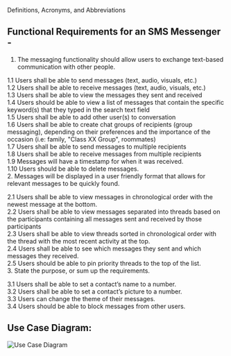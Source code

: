 Definitions,	Acronyms,	and	Abbreviations

## Functional Requirements for an SMS Messenger - 

1. The messaging functionality should allow users to exchange text-based communication with other people. 

  1.1  Users shall be able to send messages (text, audio, visuals, etc.)  
  1.2  Users shall be able to receive messages (text, audio, visuals, etc.)  
  1.3  Users shall be able to view the messages they sent and received 		  
  1.4  Users should be able to view a list of messages that contain the specific keyword(s) that they typed in the search text field  
  1.5  Users shall be able to add other user(s) to conversation  
  1.6  Users shall be able to create chat groups of recipients (group messaging), depending on their preferences and the importance of the occasion (i.e: family, "Class XX Group", roommates)	  
  1.7  Users shall be able to send messages to multiple recipients  
  1.8  Users shall be able to receive messages from multiple recipients	  
  1.9  Messages will have a timestamp for when it was received.  
  1.10 Users should be able to delete messages.  
2. Messages will be displayed in a user friendly format that allows for relevant messages to be quickly found.

  2.1  Users shall be able to view messages in chronological order with the newest message at the bottom.  
  2.2  Users shall be able to view messages separated into threads based on the participants containing all messages sent and received by those participants  
  2.3  Users shall be able to view threads sorted in chronological order with the thread with the most recent activity at the top.  
  2.4  Users shall be able to see which messages they sent and which messages they received.  
  2.5  Users should be able to pin priority threads to the top of the list.  
3. State the purpose, or sum up the requirements.

  3.1  Users shall be able to set a contact’s name to a number.  
  3.2  Users shall be able to set a contact’s picture to a number.  
  3.3  Users can change the theme of their messages.  
  3.4  Users should be able to block messages from other users.  

## Use Case Diagram:
![Use Case Diagram](https://user-images.githubusercontent.com/25331528/45861204-e736ac80-bd30-11e8-94ae-a5ff29499776.jpg)
